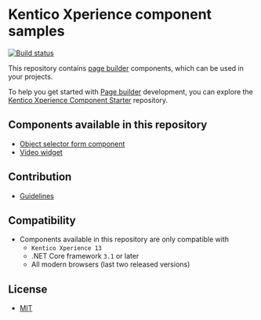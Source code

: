 # Kentico Xperience component samples

[![Build status](https://ci.appveyor.com/api/projects/status/mjjcebk97lpvi998?svg=true)](https://ci.appveyor.com/project/kentico/ems-mvc-components)

This repository contains [page builder](https://kentico.com/CMSPages/DocLinkMapper.ashx?version=latest&link=page_builder_mvc) components, which can be used in your projects.

To help you get started with [Page builder](https://kentico.com/CMSPages/DocLinkMapper.ashx?version=latest&link=page_builder_mvc) development, you can explore the  [Kentico Xperience Component Starter](https://github.com/Kentico/xperience-component-starter) repository. 

## Components available in this repository
- [Object selector form component](/Kentico.Selector.ObjectSelector)
- [Video widget](/Kentico.Widget.Video)

## Contribution
- [Guidelines](/CONTRIBUTING.md)

## Compatibility
- Components available in this repository are only compatible with
  - `Kentico Xperience 13`
  - .NET Core framework `3.1` or later
  - All modern browsers (last two released versions)

## License
- [MIT](/LICENSE)


